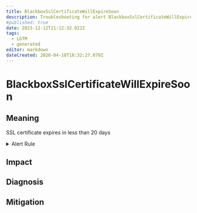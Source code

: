 ```yaml
---
title: BlackboxSslCertificateWillExpireSoon
description: Troubleshooting for alert BlackboxSslCertificateWillExpireSoon
#published: true
date: 2023-12-12T21:12:32.022Z
tags: 
  - LGTM
  - generated
editor: markdown
dateCreated: 2020-04-10T18:32:27.079Z
---
```


# BlackboxSslCertificateWillExpireSoon

## Meaning
[//]: # "Short paragraph that explains what the alert means"
SSL certificate expires in less than 20 days

<details>
  <summary>Alert Rule</summary>

{{% rule "blackbox/blackbox-exporter.yml" "BlackboxSslCertificateWillExpireSoon" %}}

{{% comment %}}

```yaml
alert: BlackboxSslCertificateWillExpireSoon
expr: 3 <= round((last_over_time(probe_ssl_earliest_cert_expiry[10m]) - time()) / 86400, 0.1) < 20
for: 0m
labels:
    severity: warning
annotations:
    summary: Blackbox SSL certificate will expire soon (instance {{ $labels.instance }})
    description: |-
        SSL certificate expires in less than 20 days
          VALUE = {{ $value }}
          LABELS = {{ $labels }}
    runbook: https://github.com/srerun/prometheus-alerts/blob/main/content/runbooks/blackbox-exporter/BlackboxSslCertificateWillExpireSoon.md

```

{{% /comment %}}

</details>


## Impact
[//]: # "What could / will happen if the alert is not addressed"



## Diagnosis
[//]: # "Steps to take to identify the cause of the problem"



## Mitigation
[//]: # "The steps necessary to resolve the alert"
